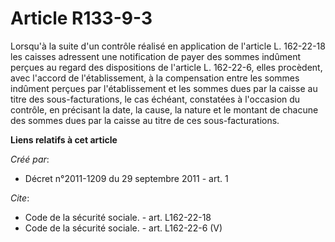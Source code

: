 # Article R133-9-3

Lorsqu'à la suite d'un contrôle réalisé en application de l'article L. 162-22-18 les caisses adressent une notification de
payer des sommes indûment perçues au regard des dispositions de l'article L. 162-22-6, elles procèdent, avec l'accord de
l'établissement, à la compensation entre les sommes indûment perçues par l'établissement et les sommes dues par la caisse au
titre des sous-facturations, le cas échéant, constatées à l'occasion du contrôle, en précisant la date, la cause, la nature
et le montant de chacune des sommes dues par la caisse au titre de ces sous-facturations.

**Liens relatifs à cet article**

_Créé par_:

  - Décret n°2011-1209 du 29 septembre 2011 - art. 1

_Cite_:

  - Code de la sécurité sociale. - art. L162-22-18
  - Code de la sécurité sociale. - art. L162-22-6 (V)
